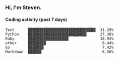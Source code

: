 ### Hi, I'm Steven.

#### Coding activity (past 7 days)
```
Text      ▓▓▓▓▓▓▓▓▓▓▓▓▓▓▓▓▓▓▓▓▓▓▓▓▓▓▓▓▓▓  31.29%
Python    ▓▓▓▓▓▓▓▓▓▓▓▓▓▓▓▓▓▓▓▓▓▓▓▓▓▓      27.36%
Ruby      ▓▓▓▓▓▓▓▓▓▓▓▓▓▓▓▓▓▓              18.93%
other     ▓▓▓▓▓▓▓▓                         8.44%
Go        ▓▓▓▓▓▓▓                          7.42%
Markdown  ▓▓▓▓▓▓                           6.56%
```
